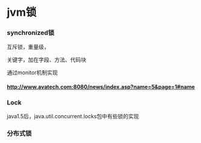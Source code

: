 # jvm锁



### synchronized锁

互斥锁，重量级，

关键字，加在字段、方法、代码块

通过monitor机制实现



#### http://www.avatech.com:8080/news/index.asp?name=5&page=1#name





### Lock

java1.5后，java.util.concurrent.locks包中有些锁的实现



### 分布式锁

